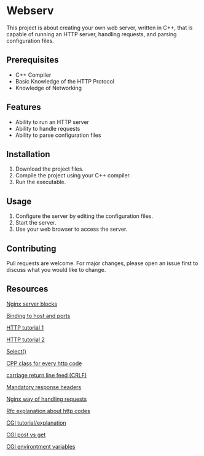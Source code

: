 
# Webserv
This project is about creating your own web server, written in C++, that is capable of running an HTTP server, handling requests, and parsing configuration files.

## Prerequisites
- C++ Compiler
- Basic Knowledge of the HTTP Protocol
- Knowledge of Networking

## Features
- Ability to run an HTTP server
- Ability to handle requests
- Ability to parse configuration files

## Installation
1. Download the project files.
2. Compile the project using your C++ compiler.
3. Run the executable.

## Usage
1. Configure the server by editing the configuration files.
2. Start the server.
3. Use your web browser to access the server.

## Contributing
Pull requests are welcome. For major changes, please open an issue first to discuss what you would like to change.

## Resources
[Nginx server blocks](https://www.digitalocean.com/community/tutorials/understanding-nginx-server-and-location-block-selection-algorithms)

[Binding to host and ports](https://stackoverflow.com/questions/39314086/what-does-it-mean-to-bind-a-socket-to-any-address-other-than-localhost)

[HTTP tutorial 1](https://beej.us/guide/bgnet/html/)

[HTTP tutorial 2](https://trungams.github.io/2020-08-23-a-simple-http-server-from-scratch/)

[Select()](https://stackoverflow.com/questions/3444729/using-accept-and-select-at-the-same-time)

[CPP class for every http code](https://github.com/j-ulrich/http-status-codes-cpp/blob/main/HttpStatusCodes_C%2B%2B.h)

[carriage return line feed (CRLF)](https://www.ibm.com/docs/en/cics-ts/5.2?topic=protocol-http-responses)

[Mandatory response headers](https://stackoverflow.com/questions/4726515/what-http-response-headers-are-required)

[Nginx way of handling requests](http://nginx.org/en/docs/http/ngx_http_core_module.)

[Rfc explanation about http codes](https://www.w3.org/Protocols/rfc2616/rfc2616-sec10.html)

[CGI tutorial/explanation](https://www.tutorialspoint.com/python/python_cgi_programming.htm)

[CGI post vs get](https://www.oreilly.com/openbook/cgi/ch04_02.html)

[CGI environtment variables](https://www6.uniovi.es/~antonio/ncsa_httpd/cgi/env.html)


